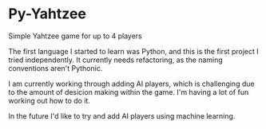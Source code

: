 # Py-Yahtzee
Simple Yahtzee game for up to 4 players

The first language I started to learn was Python, and this is the first project I tried independently.
It currently needs refactoring, as the naming conventions aren't Pythonic.

I am currently working through adding AI players, which is challenging due to the amount of desicion making within the game.
I'm having a lot of fun working out how to do it.

In the future I'd like to try and add AI players using machine learning.
